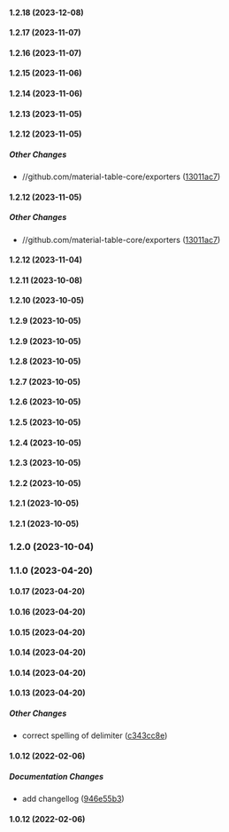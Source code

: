 #### 1.2.18 (2023-12-08)

#### 1.2.17 (2023-11-07)

#### 1.2.16 (2023-11-07)

#### 1.2.15 (2023-11-06)

#### 1.2.14 (2023-11-06)

#### 1.2.13 (2023-11-05)

#### 1.2.12 (2023-11-05)

##### Other Changes

* //github.com/material-table-core/exporters ([13011ac7](https://github.com/material-table-core/exporters/commit/13011ac74f49dbdc89e5e77ee7d2c45b26953253))

#### 1.2.12 (2023-11-05)

##### Other Changes

* //github.com/material-table-core/exporters ([13011ac7](https://github.com/material-table-core/exporters/commit/13011ac74f49dbdc89e5e77ee7d2c45b26953253))

#### 1.2.12 (2023-11-04)

#### 1.2.11 (2023-10-08)

#### 1.2.10 (2023-10-05)

#### 1.2.9 (2023-10-05)

#### 1.2.9 (2023-10-05)

#### 1.2.8 (2023-10-05)

#### 1.2.7 (2023-10-05)

#### 1.2.6 (2023-10-05)

#### 1.2.5 (2023-10-05)

#### 1.2.4 (2023-10-05)

#### 1.2.3 (2023-10-05)

#### 1.2.2 (2023-10-05)

#### 1.2.1 (2023-10-05)

#### 1.2.1 (2023-10-05)

### 1.2.0 (2023-10-04)

### 1.1.0 (2023-04-20)

#### 1.0.17 (2023-04-20)

#### 1.0.16 (2023-04-20)

#### 1.0.15 (2023-04-20)

#### 1.0.14 (2023-04-20)

#### 1.0.14 (2023-04-20)

#### 1.0.13 (2023-04-20)

##### Other Changes

*  correct spelling of delimiter ([c343cc8e](https://github.com/material-table-core/exporters/commit/c343cc8e4effe317742d04f1a6ff1254ab1798e2))

#### 1.0.12 (2022-02-06)

##### Documentation Changes

*  add changellog ([946e55b3](https://github.com/material-table-core/exporters/commit/946e55b3842d4bee9193c57ff99360b6ac120552))

#### 1.0.12 (2022-02-06)

